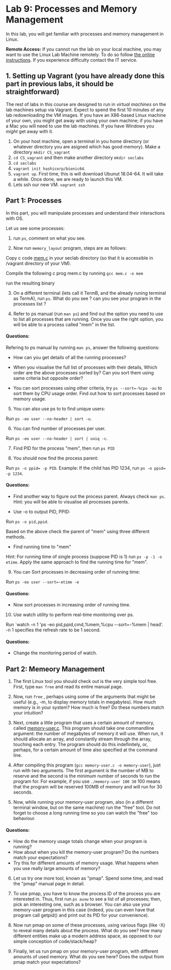 # Lab 9: Processes and Memory Management

In this lab, you will get familiar with processes and memory management in Linux.

**Remote Access:** If you cannot run the lab on your local machine, you may want to use the Linux
Lab Machine remotely. To do so follow [the online instructions](https://uob.sharepoint.com/sites/itservices/SitePages/fits-engineering-linux-x2go.aspx).
If you experience difficulty contact the IT service.

                                                                
 ## 1. Setting up Vagrant (you have already done this part in previous labs, it should be straightforward)

The rest of labs in this course are designed to run in *virtual machines* on the lab machines setup via Vagrant. Expect to spend the first 10 minutes
of any lab redownloading the VM images. If you have an X86-based Linux machine of your own, you might get away with using your own machine; if you have a Mac you will need to use the lab machines. If you have Windows you *might* get away with it.


1. On your host machine, open a terminal in you home directory (or whatever directory you are asigned which has good memory). Make a directory `mkdir CS_vagrant`
2. `cd CS_vagrant` and then make another directory `mkdir seclabs`
3. `cd seclabs`
4. `vagrant init hashicorp/bionic64`.
5. `vagrant up`. First time, this is will download Ubunut 18.04-64. It will take a while. Once done, we are ready to launch this VM.
6. Lets ssh our new VM. `vagrant ssh`


## Part 1: Processes

In this part, you will manipulate processes and understand their interactions with OS.

Let us see some processes:

1. run `ps`, comment on what you see. 

2. Now run `memory_layout` program, steps are as follows:

Copy c code [mem.c](https://github.com/cs-uob/COMS20012/blob/master/docs/code/memory_layout.c) in your seclab directory (so that it is accessible in /vagrant directory of your VM).

Compile the following c prog mem.c by running 
`gcc mem.c -o mem`

run the resulting binary

3. On a different terminal (lets call it TermB, and the already runing terminal as TermA), run `ps`. What do you see ? can you see your program in the processes list ?


4. Refer to ps manual (run `man ps`) and find out the option you need to use to list all processes that are running. Once you use the right option, you will be able to a process called "mem" in the list.

#### Questions:

Refering to ps manual by running `man ps`, answer the following questions:

- How can you get details of all the running processes?

- When you visualise the full list of processes with their details, Which order are the above processes sorted by? Can you sort them using same criteria but opposite order?

- You can sort processes using other criteria, try `ps --sort=-%cpu -au` to sort them by CPU usage order.
Find out how to sort processes based on memory usage.


5. You can also use ps to to find unique users:

 Run `ps -eo user --no-header | sort -u`.

6. You can find number of processes per user.

Run `ps -eo user --no-header | sort | uniq -c`.

7. Find PID for the process "mem", then run `ps PID`

8. You should now find the process parent:

  Run `ps -o ppid= -p PID`. Example: If the child has PID 1234, run `ps -o ppid= -p 1234`.

#### Questions:

- Find another way to figure out the process parent. Always check `man ps`. Hint: you will be able to visualise all processes parents.

- Use -o to output PID, PPID:

 Run `ps -o pid,ppid`. 

 Based on the above check the parent of "mem" using three different methods.


- Find running time to "mem"

Hint: For running time of single process (suppose PID is 1) run `ps -p -1 -o etime`. Apply the same approach to find the running time for "mem".



9. You can Sort processes in decreasing order of running time:

Run  `ps -eo user --sort=-etime -e`

#### Questions:

- Now sort processes in increasing order of running time.

10. Use watch utility to perform real-time monitoring over ps.

Run `watch -n 1 'ps -eo pid,ppid,cmd,%mem,%cpu --sort=-%mem | head'. -n 1 specifies the refresh rate to be 1 second.


#### Questions:

- Change the monitoring period of watch.

## Part 2: Memeory Management

1. The first Linux tool you should check out is the very simple tool free. First, type `man free` and read its entire manual page.

2. Now, run `free` , perhaps using some of the arguments that might be useful (e.g., -m, to display memory totals in megabytes). How much memory is in your system? How much is free? Do these numbers match your intuition?

3. Next, create a little program that uses a certain amount of memory, called [memory-user.c](https://github.com/cs-uob/COMS20012/blob/master/docs/code/memory-user.c). This program should take one commandline argument: the number of megabytes of memory it will use. When run, it should allocate an array, and constantly stream through the array, touching each entry. The program should do this indefinitely, or, perhaps, for a certain amount of time also specified at the command line.

4.  After compiling this program (`gcc memory-user.c -o memory-user`), just run with two arguments. The first argument is the number of MB to reserve and the second is the minimum number of seconds to run the program for. For example, if you use `./memory-user 100 30` 100 means that the program will be reserved 100MB of memory and will run for 30 seconds.

5. Now, while running your memory-user program, also (in a different terminal window, but on the same machine) run the "free" tool. Do not forget to choose a long running time so you can watch the "free" too behaviour.

#### Questions:

- How do the memory usage totals change when your program is running? 
- How about when you kill the memory-user program? Do the numbers match your expectations? 
- Try this for different amounts of memory usage. What happens when you use really large amounts of memory?

6. Let us try one more tool, known as "pmap". Spend some time, and read the "pmap" manual page in detail.

7. To use pmap, you have to know the process ID of the process you are interested in. Thus, first run `ps auxw` to see a list of all processes; then, pick an interesting one, such as a browser. You can also use your memory-user program in this case (indeed, you can even have that program call getpid() and print out its PID for your convenience).

8. Now run pmap on some of these processes, using various flags (like -X) to reveal many details about the process. What do you see? How many different entities make up a modern address space, as opposed to our simple conception of code/stack/heap?

9. Finally, let us run pmap on your memory-user program, with different amounts of used memory. What do you see here? Does the output from pmap match your expectations?

 






